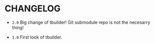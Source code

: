 # CHANGELOG

- `2.0`
Big change of tbuilder!
Git submodule repo is not the necesarry thing!

- `1.0`
First look of tbuilder.
